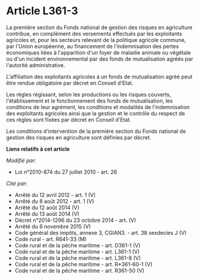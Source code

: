 # Article L361-3

La première section du Fonds national de gestion des risques en agriculture contribue, en complément des versements effectués
par les exploitants agricoles et, pour les secteurs relevant de la politique agricole commune, par l'Union européenne, au
financement de l'indemnisation des pertes économiques liées à l'apparition d'un foyer de maladie animale ou végétale ou d'un
incident environnemental par des fonds de mutualisation agréés par l'autorité administrative.

L'affiliation des exploitants agricoles à un fonds de mutualisation agréé peut être rendue obligatoire par décret en Conseil
d'Etat.

Les règles régissant, selon les productions ou les risques couverts, l'établissement et le fonctionnement des fonds de
mutualisation, les conditions de leur agrément, les conditions et modalités de l'indemnisation des exploitants agricoles
ainsi que la gestion et le contrôle du respect de ces règles sont fixées par décret en Conseil d'Etat.

Les conditions d'intervention de la première section du Fonds national de gestion des risques en agriculture sont définies
par décret.

**Liens relatifs à cet article**

_Modifié par_:

  - Loi n°2010-874 du 27 juillet 2010 - art. 26

_Cité par_:

  - Arrêté du 12 avril 2012 - art. 1 (V)
  - Arrêté du 8 août 2012 - art. 1 (V)
  - Arrêté du 12 août 2014 (V)
  - Arrêté du 13 août 2014 (V)
  - Décret n°2014-1296 du 23 octobre 2014 - art. (V)
  - Arrêté du 6 novembre 2015 (V)
  - Code général des impôts, annexe 3, CGIAN3. - art. 38 sexdecies J (V)
  - Code rural - art. R641-33 (M)
  - Code rural et de la pêche maritime - art. D361-1 (V)
  - Code rural et de la pêche maritime - art. L361-1 (V)
  - Code rural et de la pêche maritime - art. L361-8 (V)
  - Code rural et de la pêche maritime - art. R*361-60-1 (V)
  - Code rural et de la pêche maritime - art. R361-50 (V)

